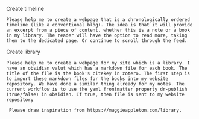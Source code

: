 Create timeline

    Please help me to create a webpage that is a chronologically ordered timeline (like a conventional blog). The idea is that it will provide an excerpt from a piece of content, whether this is a note or a book in my library. The reader will have the option to read more, taking them to the dedicated page. Or continue to scroll through the feed. 


Create library

    Please help me to create a webpage for my site which is a library. I have an obsidian valut which has a markdown file for each book. The title of the file is the book's citekey in zotero. The first step is to import these markdown files for the books into my website repository. We have done a similar thing already for my notes. The current workflow is to use the yaml frontmatter property dr-publish (true/false) in obsidian. If true, then file is sent to my website repository
    
     Please draw inspiration from https://maggieappleton.com/library. 